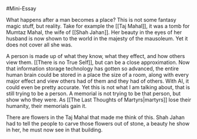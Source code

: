 #Mini-Essay 

What happens after a man becomes a place? This is not some fantasy magic stuff, but reality. Take for example the [[Taj Mahal]], it was a tomb for Mumtaz Mahal, the wife of [[Shah Jahan]]. Her beauty in the eyes of her husband is now shown to the world in the majesty of the mausoleum. Yet it does not cover all she was. 

A person is made up of what they know, what they effect, and how others view them. [[There is no True Self]], but can be a close approximation. Now that information storage technology has gotten so advanced, the entire human brain could be stored in a place the size of a room, along with every major effect and view others had of them and they had of others. With AI, it could even be pretty accurate. Yet this is not what I am talking about, that is still trying to be a person. A memorial is not trying to be that person, but show who they were. As [[The Last Thoughts of Martyrs|martyrs]] lose their humanity, their memorials gain it.

There are flowers in the Taj Mahal that made me think of this. Shah Jahan had to tell the people to carve those flowers out of stone, a beauty he show in her, he must now see in that building. 
